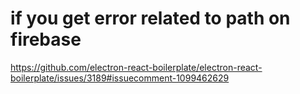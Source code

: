 
# if you get error related to path on firebase

https://github.com/electron-react-boilerplate/electron-react-boilerplate/issues/3189#issuecomment-1099462629

